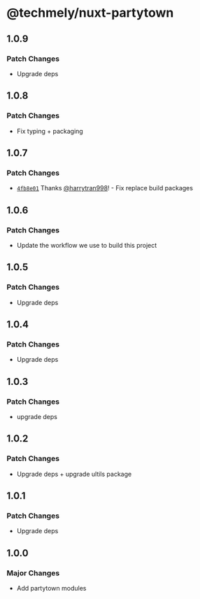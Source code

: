 # @techmely/nuxt-partytown

## 1.0.9

### Patch Changes

- Upgrade deps

## 1.0.8

### Patch Changes

- Fix typing + packaging

## 1.0.7

### Patch Changes

- [`4fb8e01`](https://github.com/techmely/essential-packages/commit/4fb8e018133c2abaf622762e1b53667191b624d8) Thanks [@harrytran998](https://github.com/harrytran998)! - Fix replace build packages

## 1.0.6

### Patch Changes

- Update the workflow we use to build this project

## 1.0.5

### Patch Changes

- Upgrade deps

## 1.0.4

### Patch Changes

- Upgrade deps

## 1.0.3

### Patch Changes

- upgrade deps

## 1.0.2

### Patch Changes

- Upgrade deps + upgrade ultils package

## 1.0.1

### Patch Changes

- Upgrade deps

## 1.0.0

### Major Changes

- Add partytown modules
